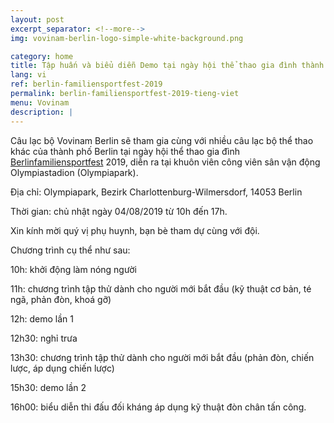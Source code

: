 ```yaml
---
layout: post
excerpt_separator: <!--more-->
img: vovinam-berlin-logo-simple-white-background.png

category: home
title: Tập huấn và biểu diễn Demo tại ngày hội thể thao gia đình thành phố Berlin, công viên sân vận động Olympiastadion Berlin
lang: vi
ref: berlin-familiensportfest-2019
permalink: berlin-familiensportfest-2019-tieng-viet
menu: Vovinam
description: |
---
```


Câu lạc bộ Vovinam Berlin sẽ tham gia cùng với nhiều câu lạc bộ thể thao khác của thành phố Berlin tại ngày hội thể thao gia đình [Berlinfamiliensportfest](https://familiensportfest-berlin.de/) 2019, diễn ra tại khuôn viên công viên sân vận động Olympiastadion (Olympiapark).

Địa chỉ: Olympiapark, Bezirk Charlottenburg-Wilmersdorf, 14053 Berlin

Thời gian: chủ nhật ngày 04/08/2019 từ 10h đến 17h.

Xin kính mời quý vị phụ huynh, bạn bè tham dự cùng với đội.

Chương trình cụ thể như sau:

10h: khởi động làm nóng người

11h: chương trình tập thử dành cho người mới bắt đầu (kỹ thuật cơ bản, té ngã, phản đòn, khoá gỡ)

12h: demo lần 1

12h30: nghỉ trưa

13h30: chương trình tập thử dành cho người mới bắt đầu (phản đòn, chiến lược, áp dụng chiến lược)

15h30: demo lần 2

16h00: biểu diễn thi đấu đối kháng áp dụng kỹ thuật đòn chân tấn công.

<!--more-->
